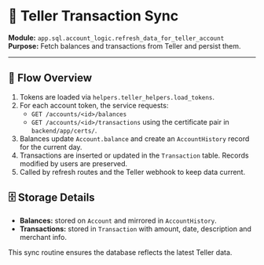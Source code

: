 # 📨 Teller Transaction Sync

**Module:** `app.sql.account_logic.refresh_data_for_teller_account`
**Purpose:** Fetch balances and transactions from Teller and persist them.

---

## 🔄 Flow Overview

1. Tokens are loaded via `helpers.teller_helpers.load_tokens`.
2. For each account token, the service requests:
   - `GET /accounts/<id>/balances`
   - `GET /accounts/<id>/transactions`
   using the certificate pair in `backend/app/certs/`.
3. Balances update `Account.balance` and create an `AccountHistory` record for the current day.
4. Transactions are inserted or updated in the `Transaction` table. Records modified by users are preserved.
5. Called by refresh routes and the Teller webhook to keep data current.

## 🗄️ Storage Details

- **Balances:** stored on `Account` and mirrored in `AccountHistory`.
- **Transactions:** stored in `Transaction` with amount, date, description and merchant info.

This sync routine ensures the database reflects the latest Teller data.
